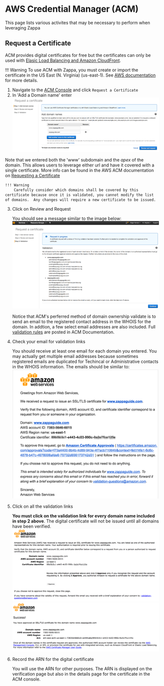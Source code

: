 # AWS Credential Manager (ACM)

This page lists various activites that may be necessary to perform when leveraging Zappa

## Request a Certificate

ACM provides digital certificates for free but the certificates can only be used with [Elasic Load Balancing and Amazon CloudFront](https://docs.aws.amazon.com/console/acm/supported-services).

!!! Warning
    To use ACM with Zappa, you must create or import the certificate in the US East (N. Virginia) (us-east-1).  See [AWS documentation](http://docs.aws.amazon.com/apigateway/latest/developerguide/how-to-custom-domains.html#how-to-custom-domains-prerequisites) for more details.

 1. Navigate to the [ACM Console](https://console.aws.amazon.com/acm/) and click `Request a Certificate`
 2. In 'Add a Domain name' enter 
 ![Step 1: Add a Domain name](images/aws_amc_request.png)
 
 Note that we entered both the 'www' subdomain and the *apex* of the domain.  This allows users to leverage either url and have it covered with a single certificate.  More info can be found in the AWS ACM documentation on [Requesting a Certificate](http://docs.aws.amazon.com/acm/latest/userguide/gs-acm-request.html)

    !!! Warning
        Carefully consider which domains shall be covered by this certificate because once it is validated, you cannot modify the list of domains.  Any changes will require a new certificate to be issued.

 3. Click on Review and Request

    You should see a message similar to the image below:
    ![Step 3: Confirm](images/aws_acm_request3.png)

    Notice that ACM's perferred method of domain ownership validate is to send an email to the registered contact address in the WHOIS for the domain.  In addtion, a few select email addresses are also included.  Full [validation rules](https://docs.aws.amazon.com/acm/latest/userguide/gs-acm-validate.html) are posted in ACM Documentation.

 4. Check your email for validation links

    You should receive at least one email for each domain you entered.  You may actually get multiple email addresses because sometimes registered emails are duplicated for Techincal or Administrative contacts in the WHOIS information.  The emails should be similar to:
    ![ACM Validation Email](images/aws_acm_validate_email.png)

 5. Click on all the validation links

    **You must click on the validation link for every domain name included in step 2 above**.  The digital certificate will not be issued until all domains have been verified.
    ![ACM Validation 1](images/aws_acm_validate1.png)
    ![ACM Validation 2](images/aws_acm_validate2.png)

 6. Record the ARN for the digital certificate

    You will use the ARN for other purposes.  The ARN is displayed on the verification page but also in the details page for the certificate in the ACM console.